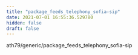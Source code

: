 ```yaml
---
title: "package_feeds_telephony_sofia-sip"
date: 2021-07-01 16:55:36.529780
hidden: false
draft: false
---
```


ath79/generic/package_feeds_telephony_sofia-sip

